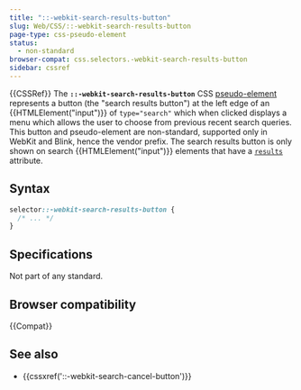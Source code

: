 ```yaml
---
title: "::-webkit-search-results-button"
slug: Web/CSS/::-webkit-search-results-button
page-type: css-pseudo-element
status:
  - non-standard
browser-compat: css.selectors.-webkit-search-results-button
sidebar: cssref
---
```


{{CSSRef}}
The **`::-webkit-search-results-button`** CSS [pseudo-element](/en-US/docs/Web/CSS/Pseudo-elements) represents a button (the "search results button") at the left edge of an {{HTMLElement("input")}} of `type="search"` which when clicked displays a menu which allows the user to choose from previous recent search queries. This button and pseudo-element are non-standard, supported only in WebKit and Blink, hence the vendor prefix. The search results button is only shown on search {{HTMLElement("input")}} elements that have a [`results`](/en-US/docs/Web/HTML/Element/input#results) attribute.

## Syntax

```css
selector::-webkit-search-results-button {
  /* ... */
}
```

## Specifications

Not part of any standard.

## Browser compatibility

{{Compat}}

## See also

- {{cssxref('::-webkit-search-cancel-button')}}

